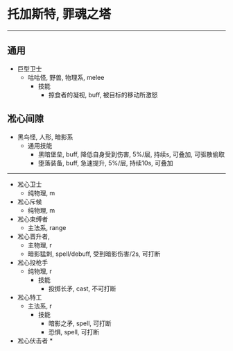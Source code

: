 # 托加斯特, 罪魂之塔
-----
  通用
  -----
  * 巨型卫士
    * 咕咕怪, 野兽, 物理系, melee
      * 技能
        * 掠食者的凝视, buff, 被目标的移动所激怒
  
  凇心间隙
  -----
  * 黑鸟怪, 人形, 暗影系
    * 通用技能
        * 黑暗堡垒, buff, 降低自身受到伤害, 5%/层, 持续s, 可叠加, 可驱散偷取
        * 堕落装备, buff,  急速提升, 5%/层, 持续10s, 可叠加
  -----
  * 凇心卫士
    * 纯物理, m
  * 凇心斥候
    * 纯物理, m
  * 凇心束缚者
    * 主法系, range
  * 凇心晋升者, 
    * 主物理, r
    * 暗影猛刺, spell/debuff, 受到暗影伤害/2s, 可打断
  * 凇心投枪手
    * 纯物理, r
      * 技能
        * 投掷长矛, cast, 不可打断
  * 凇心特工
    * 主法系, r
      * 技能
        * 暗影之矛, spell, 可打断
        * 恐惧, spell, 可打断
  * 凇心伏击者
    * 

